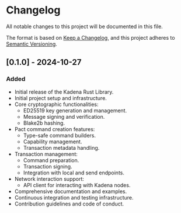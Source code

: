 # Changelog

All notable changes to this project will be documented in this file.

The format is based on [Keep a Changelog](https://keepachangelog.com/en/1.0.0/), and this project adheres to [Semantic Versioning](https://semver.org/spec/v2.0.0.html).

## [0.1.0] - 2024-10-27

### Added

- Initial release of the Kadena Rust Library.
- Initial project setup and infrastructure.
- Core cryptographic functionalities:
  - ED25519 key generation and management.
  - Message signing and verification.
  - Blake2b hashing.
- Pact command creation features:
  - Type-safe command builders.
  - Capability management.
  - Transaction metadata handling.
- Transaction management:
  - Command preparation.
  - Transaction signing.
  - Integration with local and send endpoints.
- Network interaction support:
  - API client for interacting with Kadena nodes.
- Comprehensive documentation and examples.
- Continuous integration and testing infrastructure.
- Contribution guidelines and code of conduct.
